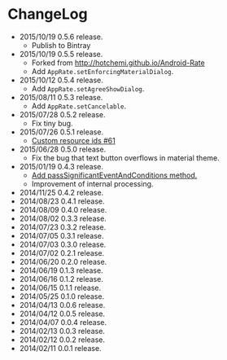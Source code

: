 # ChangeLog
- 2015/10/19 0.5.6 release.
    - Publish to Bintray
- 2015/10/19 0.5.5 release.
    - Forked from http://hotchemi.github.io/Android-Rate
    - Add `AppRate.setEnforcingMaterialDialog`.
- 2015/10/12 0.5.4 release.
    - Add `AppRate.setAgreeShowDialog`.
- 2015/08/11 0.5.3 release.
    - Add `AppRate.setCancelable`.
- 2015/07/28 0.5.2 release.
    - Fix tiny bug.
- 2015/07/26 0.5.1 release.
    - [Custom resource ids #61](https://github.com/hotchemi/Android-Rate/pull/61)
- 2015/06/28 0.5.0 release.
    - Fix the bug that text button overflows in material theme.
- 2015/01/19 0.4.3 release.
    - [Add passSignificantEventAndConditions method.](https://github.com/hotchemi/Android-Rate/commit/9ca6375cbf25117a5f43afcc9651897d6bdf5888)
    - Improvement of internal processing.
- 2014/11/25 0.4.2 release.
- 2014/08/23 0.4.1 release.
- 2014/08/09 0.4.0 release.
- 2014/08/02 0.3.3 release.
- 2014/07/23 0.3.2 release.
- 2014/07/05 0.3.1 release.
- 2014/07/03 0.3.0 release.
- 2014/07/02 0.2.1 release.
- 2014/06/20 0.2.0 release.
- 2014/06/19 0.1.3 release.
- 2014/06/16 0.1.2 release.
- 2014/06/15 0.1.1 release.
- 2014/05/25 0.1.0 release.
- 2014/04/13 0.0.6 release.
- 2014/04/12 0.0.5 release.
- 2014/04/07 0.0.4 release.
- 2014/02/13 0.0.3 release.
- 2014/02/12 0.0.2 release.
- 2014/02/11 0.0.1 release.